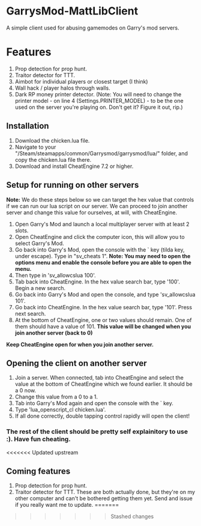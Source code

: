 # GarrysMod-MattLibClient
A simple client used for abusing gamemodes on Garry's mod servers.

# Features
1. Prop detection for prop hunt.
2. Traitor detector for TTT.
3. Aimbot for individual players or closest target (I think)
4. Wall hack / player halos through walls.
5. Dark RP money printer detector. (Note: You will need to change the printer model - on line 4 (Settings.PRINTER_MODEL) - to be the one used on the server you're playing on. Don't get it? Figure it out, rip.)

## Installation
1. Download the chicken.lua file.
2. Navigate to your "/Steam/steamapps/common/Garrysmod/garrysmod/lua/" folder, and copy the chicken.lua file there.
3. Download and install CheatEngine 7.2 or higher.

## Setup for running on other servers
**Note:** We do these steps below so we can target the hex value that controls if we can run our lua script on our server. We can proceed to join another server and change this value for ourselves, at will, with CheatEngine.

1. Open Garry's Mod and launch a local multiplayer server with at least 2 slots. 
2. Open CheatEngine and click the computer icon, this will allow you to select Garry's Mod.
3. Go back into Garry's Mod, open the console with the ` key (tilda key, under escape). Type in "sv_cheats 1". **Note: You may need to open the options menu and enable the console before you are able to open the menu.**
4. Then type in 'sv_allowcslua 100'.
5. Tab back into CheatEngine. In the hex value search bar, type '100'. Begin a new search.
6. Go back into Garry's Mod and open the console, and type 'sv_allowcslua 101'.
7. Go back into CheatEngine. In the hex value search bar, type '101'. Press next search.
8. At the bottom of CheatEngine, one or two values should remain. One of them should have a value of 101. **This value will be changed when you join another server (back to 0)**

**Keep CheatEngine open for when you join another server.**

## Opening the client on another server

1. Join a server. When connected, tab into CheatEngine and select the value at the bottom of CheatEngine which we found earlier. It should be a 0 now.
2. Change this value from a 0 to a 1.
3. Tab into Garry's Mod again and open the console with the ` key.
4. Type 'lua_openscript_cl chicken.lua'. 
5. If all done correctly, double tapping control rapidly will open the client!

### The rest of the client should be pretty self explainitory to use :). Have fun cheating.
<<<<<<< Updated upstream

## Coming features
1. Prop detection for prop hunt.
2. Traitor detector for TTT.
These are both actually done, but they're on my other computer and can't be bothered getting them yet. Send and issue if you really want me to update.
=======
>>>>>>> Stashed changes
